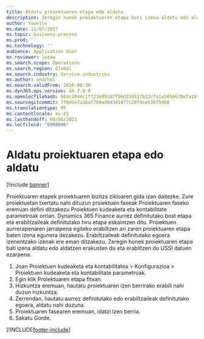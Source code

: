 ```yaml
---
title: Aldatu proiektuaren etapa edo aldatu
description: Zeregin honek proiektuaren etapa bati izena aldatu edo aldatzen erakusten du.
author: Yowelle
ms.date: 11/07/2017
ms.topic: business-process
ms.prod: ''
ms.technology: ''
audience: Application User
ms.reviewer: josaw
ms.search.scope: Operations
ms.search.region: Global
ms.search.industry: Service industries
ms.author: andchoi
ms.search.validFrom: 2016-06-30
ms.dyn365.ops.version: AX 7.0.0
ms.openlocfilehash: 664c1044c1ff23e892d7f90d255517b22cfa1a5656670efa1bf15339c5ae2112
ms.sourcegitcommit: 7f8d1e7a16af769adb43d1877c28fdce53975db8
ms.translationtype: MT
ms.contentlocale: eu-ES
ms.lasthandoff: 08/06/2021
ms.locfileid: "6998896"
---
```

# <a name="rename-or-modify-a-project-stage"></a>Aldatu proiektuaren etapa edo aldatu

[!include [banner](../../includes/banner.md)]

Proiektuaren etapek proiektuaren bizitza zikloaren gida izan daitezke. Zure proiektuetan txertatu nahi dituzun proiektuen faseak Proiektuaren faseko eremuan defini ditzakezu Proiektuen kudeaketa eta kontabilitate parametroak orrian. Dynamics 365 Finance aurrez definitutako bost etapa eta erabiltzaileak definitutako hiru etapa eskaintzen ditu. Proiektuen aurrerapenaren jarraipena egiteko erabiltzen ari zaren proiektuaren etapa baten izena egunera dezakezu. Erabiltzaileak definitutako egoera izenentzako izenak ere eman ditzakezu. Zeregin honek proiektuaren etapa bati izena aldatu edo aldatzen erakusten du eta erabiltzen du USSI datuen ezarpena.

1. Joan Proiektuen kudeaketa eta kontabilitatea > Konfigurazioa > Proiektuen kudeaketa eta kontabilitate parametroak.
2. Egin klik Proiektuaren etapa fitxan.
3. Hizkuntza eremuan, hautatu proiektuaren izen berrirako erabili nahi duzun hizkuntza.
4. Zerrendan, hautatu aurrez definitutako edo erabiltzaileak definitutako egoera, aldatu nahi duzuna. 
5. Proiektuaren fasearen eremuan, idatzi izen berria.
6. Sakatu Gorde.


[!INCLUDE[footer-include](../../includes/footer-banner.md)]